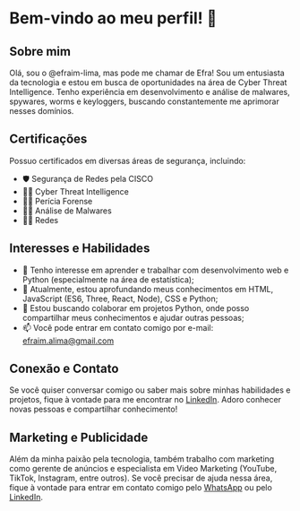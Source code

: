 # Bem-vindo ao meu perfil! 👋

## Sobre mim

Olá, sou o @efraim-lima, mas pode me chamar de Efra! Sou um entusiasta da tecnologia e estou em busca de oportunidades na área de Cyber Threat Intelligence. Tenho experiência em desenvolvimento e análise de malwares, spywares, worms e keyloggers, buscando constantemente me aprimorar nesses domínios.

## Certificações

Possuo certificados em diversas áreas de segurança, incluindo:

- 🛡️ Segurança de Redes pela CISCO
- 🕵️‍♂️ Cyber Threat Intelligence
- 🕵️‍♂️ Perícia Forense
- 🕵️‍♂️ Análise de Malwares
- 🕵️‍♂️ Redes

## Interesses e Habilidades

- 👀 Tenho interesse em aprender e trabalhar com desenvolvimento web e Python (especialmente na área de estatística);
- 🌱 Atualmente, estou aprofundando meus conhecimentos em HTML, JavaScript (ES6, Three, React, Node), CSS e Python;
- 💞️ Estou buscando colaborar em projetos Python, onde posso compartilhar meus conhecimentos e ajudar outras pessoas;
- 📫 Você pode entrar em contato comigo por e-mail: efraim.alima@gmail.com

## Conexão e Contato

Se você quiser conversar comigo ou saber mais sobre minhas habilidades e projetos, fique à vontade para me encontrar no [LinkedIn](https://www.linkedin.com/in/efraimlima/). Adoro conhecer novas pessoas e compartilhar conhecimento!

## Marketing e Publicidade

Além da minha paixão pela tecnologia, também trabalho com marketing como gerente de anúncios e especialista em Video Marketing (YouTube, TikTok, Instagram, entre outros). Se você precisar de ajuda nessa área, fique à vontade para entrar em contato comigo pelo [WhatsApp](https://wa.me/p/6587960484611667/5511959972318) ou pelo [LinkedIn](https://www.linkedin.com/in/efraimlima/).

<!---
efraim-lima/efraim-lima é um repositório especial, pois o `README.md` (este arquivo) aparece no meu perfil do GitHub.
Você pode clicar no link de visualização para dar uma olhada nas minhas alterações.
--->
